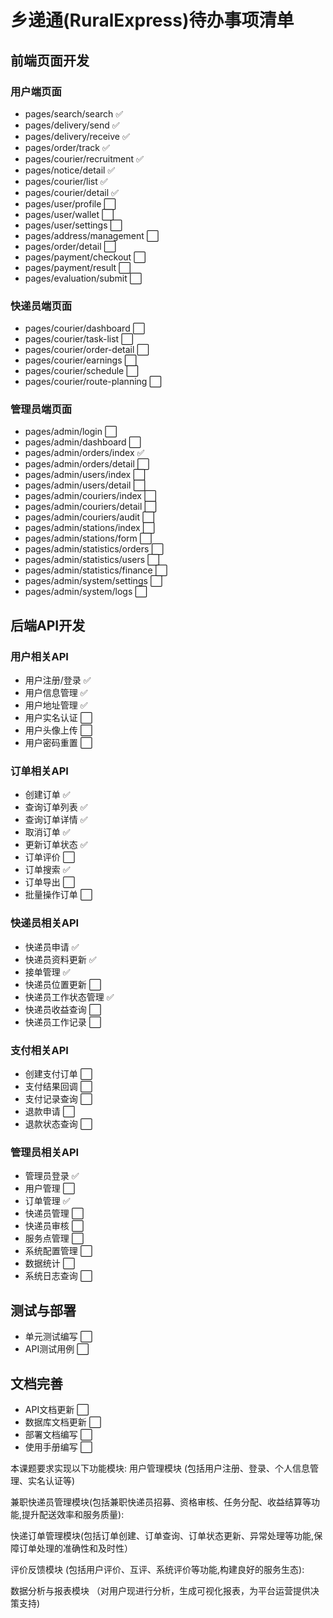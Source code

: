 # 乡递通(RuralExpress)待办事项清单

## 前端页面开发

### 用户端页面
- pages/search/search ✅
- pages/delivery/send ✅
- pages/delivery/receive ✅
- pages/order/track ✅
- pages/courier/recruitment ✅
- pages/notice/detail ✅
- pages/courier/list ✅
- pages/courier/detail ✅
- pages/user/profile ⬜
- pages/user/wallet ⬜
- pages/user/settings ⬜
- pages/address/management ⬜
- pages/order/detail ⬜
- pages/payment/checkout ⬜
- pages/payment/result ⬜
- pages/evaluation/submit ⬜

### 快递员端页面
- pages/courier/dashboard ⬜
- pages/courier/task-list ⬜
- pages/courier/order-detail ⬜
- pages/courier/earnings ⬜
- pages/courier/schedule ⬜
- pages/courier/route-planning ⬜

### 管理员端页面
- pages/admin/login ⬜
- pages/admin/dashboard ⬜
- pages/admin/orders/index ✅
- pages/admin/orders/detail ⬜
- pages/admin/users/index ⬜
- pages/admin/users/detail ⬜
- pages/admin/couriers/index ⬜
- pages/admin/couriers/detail ⬜
- pages/admin/couriers/audit ⬜
- pages/admin/stations/index ⬜
- pages/admin/stations/form ⬜
- pages/admin/statistics/orders ⬜
- pages/admin/statistics/users ⬜
- pages/admin/statistics/finance ⬜
- pages/admin/system/settings ⬜
- pages/admin/system/logs ⬜

## 后端API开发

### 用户相关API
- 用户注册/登录 ✅
- 用户信息管理 ✅
- 用户地址管理 ✅
- 用户实名认证 ⬜
- 用户头像上传 ⬜
- 用户密码重置 ⬜

### 订单相关API
- 创建订单 ✅
- 查询订单列表 ✅
- 查询订单详情 ✅
- 取消订单 ✅
- 更新订单状态 ✅
- 订单评价 ⬜
- 订单搜索 ✅
- 订单导出 ⬜
- 批量操作订单 ⬜

### 快递员相关API
- 快递员申请 ✅
- 快递员资料更新 ✅
- 接单管理 ✅
- 快递员位置更新 ⬜
- 快递员工作状态管理 ✅
- 快递员收益查询 ⬜
- 快递员工作记录 ⬜

### 支付相关API
- 创建支付订单 ⬜
- 支付结果回调 ⬜
- 支付记录查询 ⬜
- 退款申请 ⬜
- 退款状态查询 ⬜

### 管理员相关API
- 管理员登录 ✅
- 用户管理 ⬜
- 订单管理 ✅
- 快递员管理 ⬜
- 快递员审核 ⬜
- 服务点管理 ⬜
- 系统配置管理 ⬜
- 数据统计 ⬜
- 系统日志查询 ⬜


## 测试与部署

- 单元测试编写 ⬜
- API测试用例 ⬜

## 文档完善

- API文档更新 ⬜
- 数据库文档更新 ⬜
- 部署文档编写 ⬜
- 使用手册编写 ⬜


本课题要求实现以下功能模块:
用户管理模块
(包括用户注册、登录、个人信息管理、实名认证等)

兼职快递员管理模块(包括兼职快递员招募、资格审核、任务分配、收益结算等功能,提升配送效率和服务质量):

快递订单管理模块(包括订单创建、订单查询、订单状态更新、异常处理等功能,保障订单处理的准确性和及时性）

评价反馈模块
(包括用户评价、互评、系统评价等功能,构建良好的服务生态):

数据分析与报表模块
（对用户现进行分析，生成可视化报表，为平台运营提供决策支持)